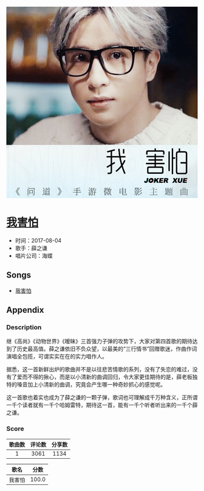 <p align="center">
	<img src="imgs/我害怕.jpg" alt="album_img" />
</p>

# [我害怕](https://music.163.com/album?id=35865418)

* 时间：2017-08-04
* 歌手：薛之谦
* 唱片公司：海蝶
## Songs

* [我害怕](songs/我害怕_494858544/README.md)
## Appendix

### Description

继《高尚》《动物世界》《暧昧》三首强力子弹的攻势下，大家对第四首歌的期待达到了历史最高值。薛之谦依旧不负众望，以最美的“三行情书”回赠歌迷，作曲作词演唱全包揽，可谓实实在在的实力唱作人。

据悉，这一首新鲜出炉的歌曲并不是以往悲苦情歌的系列，没有了失恋的难过，没有了爱而不得的揪心，而是以小清新的曲调回归，令大家更佳期待的是，薛老板独特的嗓音加上小清新的曲调，究竟会产生哪一种奇妙抓心的感觉呢。

这一首歌也着实也成为了薛之谦的一颗子弹，歌词也可理解成千万种含义，正所谓一千个读者就有一千个哈姆雷特，期待这一首，能有一千个听者听出来的一千个薛之谦。

### Score

|歌曲数|评论数|分享数|
|:---:|:---:|:---:|
|1|3061|1134|

|歌名|分数|
|:---:|:---:|
|我害怕|100.0
